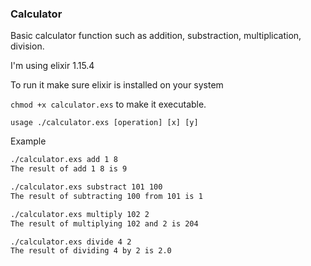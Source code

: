 ### Calculator

Basic calculator function such as addition, substraction, multiplication, division.

I'm using elixir 1.15.4

To run it make sure elixir is installed on your system

```chmod +x calculator.exs``` to make it executable.

`usage ./calculator.exs [operation] [x] [y]`

Example
```bash
./calculator.exs add 1 8
The result of add 1 8 is 9

./calculator.exs substract 101 100
The result of subtracting 100 from 101 is 1

./calculator.exs multiply 102 2
The result of multiplying 102 and 2 is 204

./calculator.exs divide 4 2
The result of dividing 4 by 2 is 2.0

```

